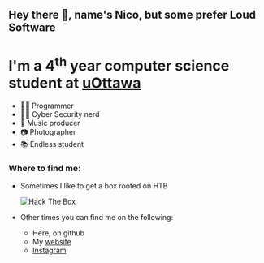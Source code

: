 ## Hey there 👋, name's Nico, but some prefer Loud Software

# I'm a 4<sup>th</sup> year computer science student at [uOttawa]

* 👨‍💻 Programmer
* 🐱‍💻 Cyber Security nerd
* 🎹 Music producer
* 📷 Photographer
* 📚 Endless student

### Where to find me:
* Sometimes I like to get a box rooted on HTB

    <img src="http://www.hackthebox.eu/badge/image/229158" alt="Hack The Box">

* Other times you can find me on the following:
    * Here, on github
    * My [website]
    * [Instagram] 

[uOttawa]: https://www.uottawa.ca/en
[Instagram]: https://instagram.com/LoudSoftware
[website]: https://loud.software